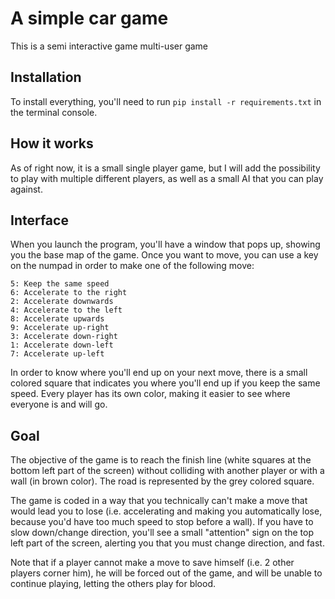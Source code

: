 # A simple car game

This is a semi interactive game multi-user game

## Installation
To install everything, you'll need to run `pip install -r requirements.txt` in the terminal console.

## How it works
As of right now, it is a small single player game, but I will add the possibility to play with multiple different 
players, as well as a small AI that you can play against.

## Interface
When you launch the program, you'll have a window that pops up, showing you the base map of the game. Once you want
to move, you can use a key on the numpad in order to make one of the following move:

    5: Keep the same speed
    6: Accelerate to the right
    2: Accelerate downwards
    4: Accelerate to the left
    8: Accelerate upwards
    9: Accelerate up-right
    3: Accelerate down-right
    1: Accelerate down-left
    7: Accelerate up-left

In order to know where you'll end up on your next move, there is a small colored square that indicates you where you'll
end up if you keep the same speed. Every player has its own color, making it easier to see where everyone is and will go.

## Goal
The objective of the game is to reach the finish line (white squares at the bottom left part of the screen) without 
colliding with another player or with a wall (in brown color). The road is represented by the grey colored square.

The game is coded in a way that you technically can't make a move that would lead you to lose (i.e. accelerating
and making you automatically lose, because you'd have too much speed to stop before a wall). If you have to slow down/change direction, you'll see a small "attention" sign on the top
left part of the screen, alerting you that you must change direction, and fast.

Note that if a player cannot make a move to save himself (i.e. 2 other players corner him), he will be forced out of the game, and will be unable to continue playing, letting the others play for blood.



